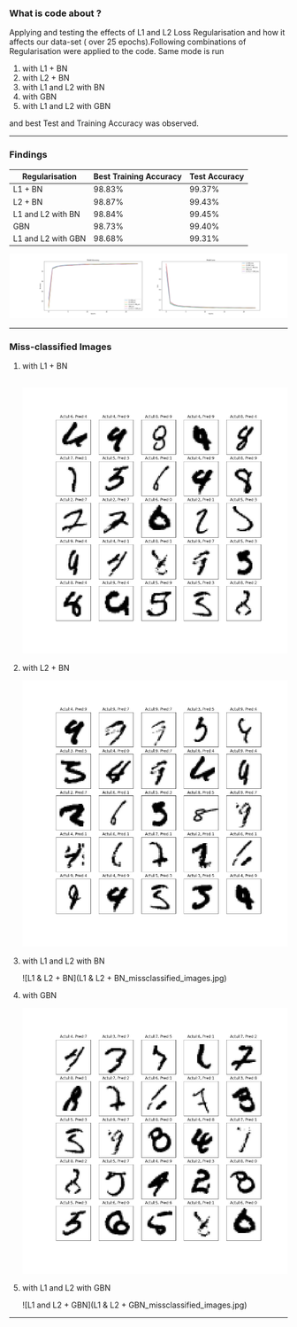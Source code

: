 

### What is code about ?

Applying and testing the effects of L1 and L2 Loss Regularisation and how it affects our data-set ( over 25 epochs).Following combinations of Regularisation were applied to the code. Same mode is run 

1. with L1 + BN
2. with L2 + BN
3. with L1 and L2 with BN
4. with GBN
5. with L1 and L2 with GBN

and best Test and Training Accuracy was observed.

---

### Findings

| Regularisation     | Best Training Accuracy | Test Accuracy |
| ------------------ | ---------------------- | ------------- |
| L1 + BN            | 98.83%                 | 99.37%        |
| L2 + BN            | 98.87%                 | 99.43%        |
| L1 and L2 with BN  | 98.84%                 | 99.45%        |
| GBN                | 98.73%                 | 99.40%        |
| L1 and L2 with GBN | 98.68%                 | 99.31%        |

![](Comparision.png)

---

### Miss-classified Images

1. with L1 + BN

   ​	![L1 + BN](L1+BN_missclassified_images.jpg)

2. with L2 + BN

   ![L2+BN](L2+BN_missclassified_images.jpg)

3. with L1 and L2 with BN

   ![L1 & L2 + BN](L1 & L2 + BN_missclassified_images.jpg)

4. with GBN

   ![](GBN_missclassified_images.jpg)

5. with L1 and L2 with GBN

   ![L1 and L2 + GBN](L1 & L2 + GBN_missclassified_images.jpg)

---

